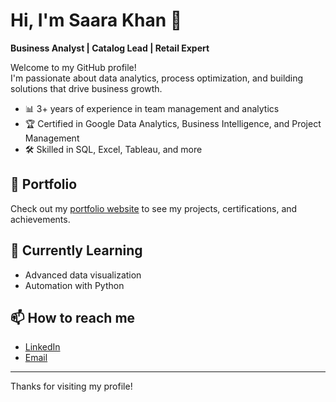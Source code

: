 # Hi, I'm Saara Khan 👋

**Business Analyst | Catalog Lead | Retail Expert**

Welcome to my GitHub profile!  
I'm passionate about data analytics, process optimization, and building solutions that drive business growth.

- 📊 3+ years of experience in team management and analytics
- 🏆 Certified in Google Data Analytics, Business Intelligence, and Project Management
- 🛠️ Skilled in SQL, Excel, Tableau, and more

## 🚀 Portfolio

Check out my [portfolio website](https://khansaara.github.io/portfolio) to see my projects, certifications, and achievements.

## 🌱 Currently Learning

- Advanced data visualization
- Automation with Python

## 📫 How to reach me

- [LinkedIn](https://www.linkedin.com/in/khansaara/)
- [Email](mailto:khansaara@gmail.com)

---

Thanks for visiting my profile!
